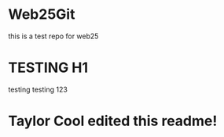 # Web25Git
this is a test repo for web25
# TESTING H1
testing testing 123
# Taylor Cool edited this readme!